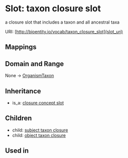 # Slot: taxon closure slot


a closure slot that includes a taxon and all ancestral taxa

URI: [http://bioentity.io/vocab/taxon_closure_slot](slot_uri)
## Mappings

## Domain and Range

None -> [OrganismTaxon](OrganismTaxon.md)
## Inheritance

 *  is_a: [closure concept slot](closure_concept_slot.md)
## Children

 *  child: [subject taxon closure](subject_taxon_closure.md)
 *  child: [object taxon closure](object_taxon_closure.md)
## Used in


